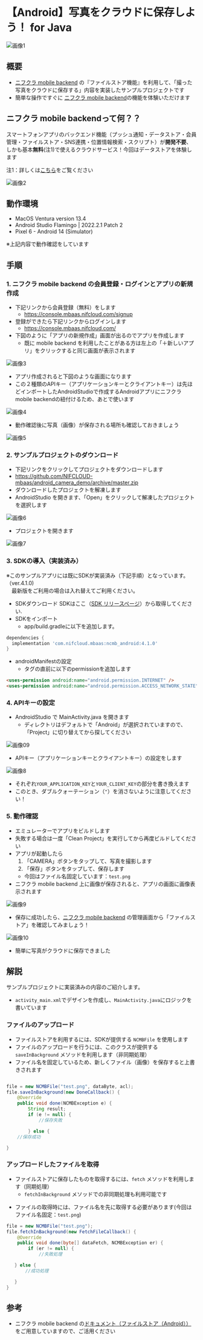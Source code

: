 # 【Android】写真をクラウドに保存しよう！ for Java

![画像1](/readme-img/OverView.png)

## 概要

* [ニフクラ mobile backend](https://mbaas.nifcloud.com/) の『ファイルストア機能』を利用して、「撮った写真をクラウドに保存する」内容を実装したサンプルプロジェクトです
* 簡単な操作ですぐに [ニフクラ mobile backend](https://mbaas.nifcloud.com/)の機能を体験いただけます

## ニフクラ mobile backendって何？？
スマートフォンアプリのバックエンド機能（プッシュ通知・データストア・会員管理・ファイルストア・SNS連携・位置情報検索・スクリプト）が**開発不要**、しかも基本**無料**(注1)で使えるクラウドサービス！今回はデータストアを体験します

注1：詳しくは[こちら](https://mbaas.nifcloud.com/price.htm)をご覧ください

![画像2](/readme-img/SdkTypes.png)

## 動作環境

* MacOS Ventura version 13.4
* Android Studio Flamingo | 2022.2.1 Patch 2
* Pixel 6 - Android 14 (Simulator)

※上記内容で動作確認をしています


## 手順
### 1. ニフクラ mobile backend の会員登録・ログインとアプリの新規作成
* 下記リンクから会員登録（無料）をします
  * https://console.mbaas.nifcloud.com/signup
* 登録ができたら下記リンクからログインします
  * https://console.mbaas.nifcloud.com/
* 下図のように「アプリの新規作成」画面が出るのでアプリを作成します
  * 既に mobile backend を利用したことがある方は左上の「＋新しいアプリ」をクリックすると同じ画面が表示されます

![画像3](/readme-img/mBassNewProject.png)

* アプリ作成されると下図のような画面になります
* この２種類のAPIキー（アプリケーションキーとクライアントキー）は先ほどインポートしたAndroidStudioで作成するAndroidアプリにニフクラ mobile backendの紐付けるため、あとで使います

![画像4](/readme-img/mBassAPIkey.png)

* 動作確認後に写真（画像）が保存される場所も確認しておきましょう

![画像5](/readme-img/mBassData.png)

### 2. サンプルプロジェクトのダウンロード
* 下記リンクをクリックしてプロジェクトをダウンロードします
 * https://github.com/NIFCLOUD-mbaas/android_camera_demo/archive/master.zip
* ダウンロードしたプロジェクトを解凍します
* AndroidStudio を開きます、「Open」をクリックして解凍したプロジェクトを選択します

![画像6](/readme-img/android_studio.png)

* プロジェクトを開きます

![画像7](/readme-img/ProjectDesign.png)

### 3. SDKの導入（実装済み）

※このサンプルアプリには既にSDKが実装済み（下記手順）となっています。（ver.4.1.0)<br>　最新版をご利用の場合は入れ替えてご利用ください。

* SDKダウンロード
SDKはここ（[SDK リリースページ](https://github.com/NIFCLOUD-mbaas/ncmb_android/releases)）から取得してください.
* SDKをインポート
  - app/build.gradleに以下を追加します。
```gradle
dependencies {
  implementation 'com.nifcloud.mbaas:ncmb_android:4.1.0'
}
```
  - androidManifestの設定
    - <application>タグの直前に以下のpermissionを追加します
```html
<uses-permission android:name="android.permission.INTERNET" />
<uses-permission android:name="android.permission.ACCESS_NETWORK_STATE" />
```

### 4. APIキーの設定

* AndroidStudio で MainActivity.java を開きます
  * ディレクトリはデフォルトで「Android」が選択されていますので、「Project」に切り替えてから探してください

![画像09](/readme-img/009.png)

* APIキー（アプリケーションキーとクライアントキー）の設定をします

![画像8](/readme-img/AndroidAPIkey.png)

* それぞれ`YOUR_APPLICATION_KEY`と`YOUR_CLIENT_KEY`の部分を書き換えます
 * このとき、ダブルクォーテーション（`"`）を消さないように注意してください！

### 5. 動作確認

* エミュレーターでアプリをビルドします
 * 失敗する場合は一度「Clean Project」を実行してから再度ビルドしてください
* アプリが起動したら
  1. 「CAMERA」ボタンをタップして、写真を撮影します
  2. 「保存」ボタンをタップして、保存します
    - 今回はファイル名固定しています：`test.png`
* ニフクラ mobile backend 上に画像が保存されると、アプリの画面に画像表示されます

![画像9](/readme-img/AndroidCamera.png)

* 保存に成功したら、[ニフクラ mobile backend](https://mbaas.nifcloud.com/) の管理画面から「ファイルストア」を確認してみましょう！

![画像10](/readme-img/mBassFileStore.png)

* 簡単に写真がクラウドに保存できました

## 解説
サンプルプロジェクトに実装済みの内容のご紹介します。

* `activity_main.xml`でデザインを作成し、`MainActivity.java`にロジックを書いています

### ファイルのアップロード

* ファイルストアを利用するには、SDKが提供する `NCMBFile` を使用します
* ファイルのアップロードを行うには、このクラスが提供する `saveInBackground` メソッドを利用します（非同期処理）
* ファイル名を固定しているため、新しくファイル（画像）を保存すると上書きされます


```java

file = new NCMBFile("test.png", dataByte, acl);
file.saveInBackground(new DoneCallback() {
    @Override
    public void done(NCMBException e) {
        String result;
        if (e != null) {
            //保存失敗

        } else {
    //保存成功

}
```

### アップロードしたファイルを取得

* ファイルストアに保存したものを取得するには、`fetch` メソッドを利用します（同期処理）
  - `fetchInBackground` メソッドでの非同期処理も利用可能です
 - ファイルの取得時には、ファイル名を先に取得する必要があります(今回はファイル名固定：`test.png`)

```java
file = new NCMBFile("test.png");
file.fetchInBackground(new FetchFileCallback() {
    @Override
    public void done(byte[] dataFetch, NCMBException er) {
        if (er != null) {
            //失敗処理

   } else {
       //成功処理

   }
}
```

## 参考
* ニフクラ mobile backend の[ドキュメント（ファイルストア（Android））](https://mbaas.nifcloud.com/doc/current/filestore/basic_usage_android.html) をご用意していますので、ご活用ください
